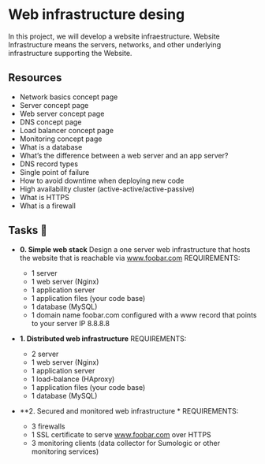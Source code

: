 # Web infrastructure desing

In this project, we will develop a website infraestructure.
Website Infrastructure means the servers, networks, and other underlying infrastructure supporting the Website.

## Resources

* Network basics concept page
* Server concept page
* Web server concept page
* DNS concept page
* Load balancer concept page
* Monitoring concept page
* What is a database
* What’s the difference between a web server and an app server?
* DNS record types
* Single point of failure
* How to avoid downtime when deploying new code
* High availability cluster (active-active/active-passive)
* What is HTTPS
* What is a firewall


## Tasks :page_with_curl:

* **0. Simple web stack**
  Design a one server web infrastructure that hosts the website that is reachable via www.foobar.com
 REQUIREMENTS:
  * 1 server
  * 1 web server (Nginx)
  * 1 application server
  * 1 application files (your code base)
  * 1 database (MySQL)
  * 1 domain name foobar.com configured with a www record that points to your server IP 8.8.8.8
* **1. Distributed web infrastructure**
   REQUIREMENTS:
  * 2 server
  * 1 web server (Nginx)
  * 1 application server
  * 1 load-balance (HAproxy)
  * 1 application files (your code base)
  * 1 database (MySQL)

* **2. Secured and monitored web infrastructure *
  REQUIREMENTS:
  * 3 firewalls
  * 1 SSL certificate to serve www.foobar.com over HTTPS
  * 3 monitoring clients (data collector for Sumologic or other monitoring services)
